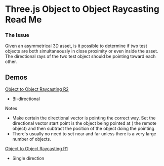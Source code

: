 Three.js Object to Object Raycasting Read Me
===

### The Issue

Given an asymmetrical 3D asset, is it possible to determine if two test objects are both simultaneously in close proximity or even inside the asset.
The directional rays of the two test object should be pointing toward each other.
   
## Demos

[Object to Object Raycasting R2]( http://abantech.github.io/interaction-studies/threejs-object-to-object-raycasting/r2/threejs-object-to-object-raycasting.html )

* Bi-directional

Notes

* Make certain the directional vector is pointing the correct way. Set the directional vector start point is the object being pointed at ( the remote object) and then subtract the position of the object doing the pointing.
* There's usually no need to set near and far unless there is a very large number of objects.

[Object to Object Raycasting R1]( http://abantech.github.io/interaction-studies/threejs-object-to-object-raycasting/r1/threejs-object-to-object-raycasting.html )

* Single direction
